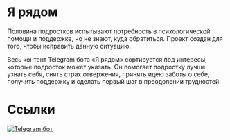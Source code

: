 # Я рядом
Половина подростков испытывают потребность в психологической помощи и поддержке, но не знают, куда обратиться. Проект создан для того, чтобы исправить данную ситуацию.

Весь контент Telegram бота «Я рядом» сортируется под интересы, которые подросток может указать. Он помогает подростку лучше узнать себя, снять страх отвержения, принять идею заботы о себе, получить поддержку и сделать первый шаг в преодолении трудностей.

# Ссылки

[![Telegram бот](https://img.shields.io/badge/-Telegram_bot-2f3136?style=for-the-badge&logo=telegram)](https://t.me/imThereBot)
